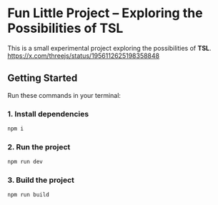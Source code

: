 
# Fun Little Project – Exploring the Possibilities of TSL

This is a small experimental project exploring the possibilities of **TSL**.
https://x.com/threejs/status/1956112625198358848

## Getting Started

Run these commands in your terminal:

### 1. Install dependencies

```bash
npm i
````

### 2. Run the project

```bash
npm run dev
```

### 3. Build the project

```bash
npm run build
```


